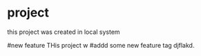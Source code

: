 # project
this project was created in local system

#new feature
THis project w
#addd some new feature tag
djflakd.
